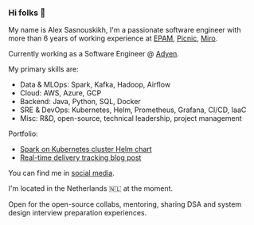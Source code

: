 ### Hi folks 👋

My name is Alex Sasnouskikh, I'm a passionate software engineer with more than 6 years of working experience at [EPAM](https://www.epam.com/), [Picnic](https://picnic.app/), [Miro](https://miro.com/).

Currently working as a Software Engineer @ [Adyen](https://www.adyen.com/).

My primary skills are:
- Data & MLOps: Spark, Kafka, Hadoop, Airflow
- Cloud: AWS, Azure, GCP
- Backend: Java, Python, SQL, Docker
- SRE & DevOps: Kubernetes, Helm, Prometheus, Grafana, CI/CD, IaaC
- Misc: R&D, open-source, technical leadership, project management

Portfolio:
- [Spark on Kubernetes cluster Helm chart](https://github.com/JahstreetOrg/spark-on-kubernetes-helm)
- [Real-time delivery tracking blog post](https://medium.com/picnic-engineering/real-time-delivery-tracking-with-the-picnic-delivery-radar-292555df2179)

You can find me in [social media](https://linktr.ee/jahstreetlove).

I'm located in the Netherlands :netherlands: at the moment.

Open for the open-source collabs, mentoring, sharing DSA and system design interview preparation experiences.
